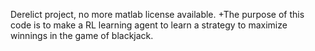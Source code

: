 Derelict project, no more matlab license available. 
+The purpose of this code is to make a RL learning agent to learn a strategy to maximize winnings in the game of blackjack.
